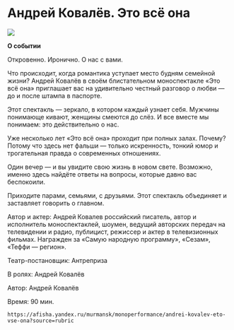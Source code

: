 # Андрей Ковалёв. Это всё она
![](https://avatars.mds.yandex.net/get-afishanew/4395007/59d242c2f8ae59b8be9d08d94602c0aa/s380x190)

**О событии**

Откровенно. Иронично. О нас с вами.

Что происходит, когда романтика уступает место будням семейной жизни? Андрей Ковалёв в своём блистательном моноспектакле «Это всё она» приглашает вас на удивительно честный разговор о любви — до и после штампа в паспорте.

Этот спектакль — зеркало, в котором каждый узнает себя. Мужчины понимающе кивают, женщины смеются до слёз. И все вместе мы понимаем: это действительно о нас.

Уже несколько лет «Это всё она» проходит при полных залах. Почему? Потому что здесь нет фальши — только искренность, тонкий юмор и трогательная правда о современных отношениях.

Один вечер — и вы увидите свою жизнь в новом свете. Возможно, именно здесь найдёте ответы на вопросы, которые давно вас беспокоили.

Приходите парами, семьями, с друзьями. Этот спектакль объединяет и заставляет говорить о главном.

Автор и актер: Андрей Ковалев российский писатель, автор и исполнитель моноспектаклей, шоумен, ведущий авторских передач на телевидении и радио, публицист, режиссер и актер в телевизионных фильмах. Награжден за «Самую народную программу», «Сезам», «Теффи — регион».

Театр-постановщик:
    Антреприза
    
В ролях:
    Андрей Ковалёв
    
Автор:
    Андрей Ковалёв
    
Время:
    90 мин.

    https://afisha.yandex.ru/murmansk/monoperformance/andrei-kovalev-eto-vse-ona?source=rubric
